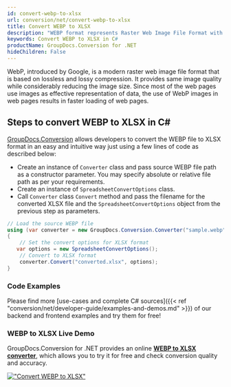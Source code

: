 ```yaml
---
id: convert-webp-to-xlsx
url: conversion/net/convert-webp-to-xlsx
title: Convert WEBP to XLSX
description: "WEBP format represents Raster Web Image File Format with .webp extension. Learn how to convert WEBP to XLSX file programmatically in C# language using GroupDocs.Conversion for .NET library."
keywords: Convert WEBP to XLSX in C#
productName: GroupDocs.Conversion for .NET
hideChildren: False
---
```


WebP, introduced by Google, is a modern raster web image file format that is based on lossless and lossy compression. It provides same image quality while considerably reducing the image size. Since most of the web pages use images as effective representation of data, the use of WebP images in web pages results in faster loading of web pages.

## Steps to convert WEBP to XLSX in C#

[GroupDocs.Conversion](https://products.groupdocs.com/conversion/net) allows developers to convert the WEBP file to XLSX format in an easy and intuitive way just using a few lines of code as described below:

* Create an instance of `Converter` class and pass source WEBP file path as a constructor parameter. You may specify absolute or relative file path as per your requirements. 
* Create an instance of `SpreadsheetConvertOptions` class.
* Call `Converter` class `Convert` method and pass the filename for the converted XLSX file and the `SpreadsheetConvertOptions` object from the previous step as parameters.

```csharp
// Load the source WEBP file
using (var converter = new GroupDocs.Conversion.Converter("sample.webp"))
{
    // Set the convert options for XLSX format
   var options = new SpreadsheetConvertOptions();
    // Convert to XLSX format
    converter.Convert("converted.xlsx", options);
}
```

### Code Examples

Please find more [use-cases and complete C# sources]({{< ref "conversion/net/developer-guide/examples-and-demos.md" >}}) of our backend and frontend examples and try them for free!

### WEBP to XLSX Live Demo

GroupDocs.Conversion for .NET provides an online [**WEBP to XLSX converter**](https://products.groupdocs.app/conversion/webp-to-xlsx), which allows you to try it for free and check conversion quality and accuracy.

[!["Convert WEBP to XLSX"](conversion/net/images/convert-to-xlsx/convert-webp-to-xlsx.png)](https://products.groupdocs.app/conversion/webp-to-xlsx)